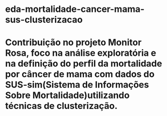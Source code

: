 # eda-mortalidade-cancer-mama-sus-clusterizacao
# Contribuição no projeto Monitor Rosa, foco na análise exploratória e na definição do perfil da mortalidade por câncer de mama com dados do SUS-sim(Sistema de Informações Sobre Mortalidade)utilizando técnicas de clusterização.
